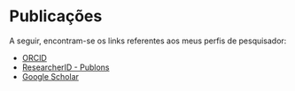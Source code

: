 # Publicações

A seguir, encontram-se os links referentes aos meus perfis de pesquisador:

* [ORCID](https://orcid.org/0000-0001-6482-8745)
* [ResearcherID - Publons](https://publons.com/researcher/4555983) 
* [Google Scholar](https://scholar.google.com/citations?user=rtONezgAAAAJ&hl=en&authuser=1&oi=ao) 
